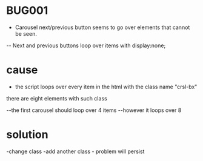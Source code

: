 # BUG001
- Carousel next/previous button seems to go over elements that cannot be seen.

-- Next and previous buttons loop over items with display:none;

# cause
- the script loops over every item in the html with the class name "crsl-bx"

there are eight elements with such class

--the first carousel should loop over 4 items 
--however it loops over 8 

# solution
-change class 
-add another class - problem will persist
